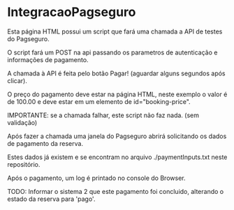 # IntegracaoPagseguro

Esta página HTML possui um script que fará uma chamada a API de testes do Pagseguro. 

O script fará um POST na api passando os parametros de autenticação e informações de pagamento. 

A chamada à API é feita pelo botão Pagar! (aguardar alguns segundos após clicar).

O preço do pagamento deve estar na página HTML, neste exemplo o valor é de 100.00 e deve estar em um elemento de id="booking-price".

IMPORTANTE: se a chamada falhar, este script não faz nada. (sem validação)

Após fazer a chamada uma janela do Pagseguro abrirá solicitando os dados de pagamento da reserva. 

Estes dados já existem e se encontram no arquivo ./paymentInputs.txt neste repositório.

Após o pagamento, um log é printado no console do Browser. 

TODO: Informar o sistema 2 que este pagamento foi concluido, alterando o estado da reserva para 'pago'. 

